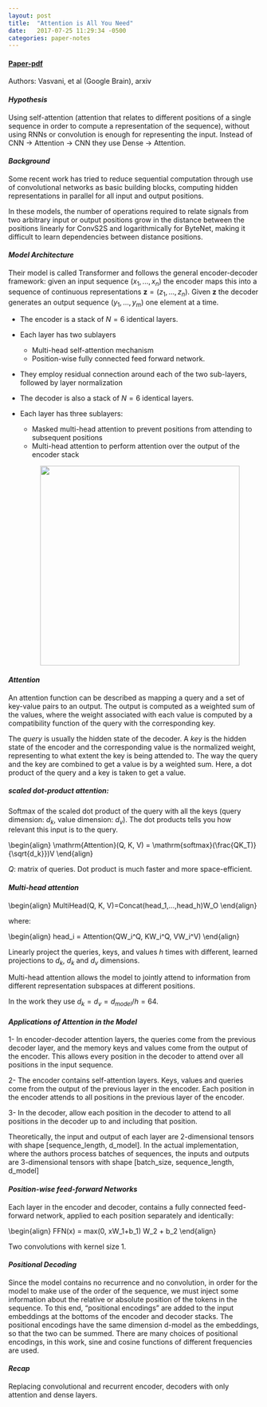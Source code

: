 ```yaml
---
layout: post
title:  "Attention is All You Need"
date:   2017-07-25 11:29:34 -0500
categories: paper-notes
---
```

#### [Paper-pdf](https://arxiv.org/pdf/1706.03762.pdf)
Authors: Vasvani, et al (Google Brain), arxiv

#### _Hypothesis_

Using self-attention (attention that relates to different positions of a single sequence in order to compute a representation of the sequence), without using RNNs or convolution is enough for representing the input. Instead of CNN -> Attention -> CNN they use Dense -> Attention.

#### _Background_

Some recent work has tried to reduce sequential computation through use of convolutional networks as basic building blocks, computing hidden representations in parallel for all input and output positions.

In these models, the number of operations required to relate signals from two arbitrary input or output positions grow in the distance between the positions linearly for ConvS2S and logarithmically for ByteNet, making it difficult to learn dependencies between distance positions.

#### _Model Architecture_

Their model is called Transformer and follows the general encoder-decoder framework: given an input sequence $(x_1,...,x_n)$ the encoder maps this into a sequence of continuous representations $\mathbf{z}=(z_1,...,z_n)$. Given $\mathbf{z}$ the decoder generates an output sequence $(y_1,...,y_m)$ one element at a time.

- The encoder is a stack of $N=6$ identical layers.
- Each layer has two sublayers
  - Multi-head self-attention mechanism
  - Position-wise fully connected feed forward network.
- They employ residual connection around each of the two sub-layers, followed by layer normalization

- The decoder is also a stack of $N=6$ identical layers.
- Each layer has three sublayers:
  - Masked multi-head attention to prevent positions from attending to subsequent positions
  - Multi-head attention to perform attention over the output of the encoder stack

  <p align="center">
    <img src="{{ site.url }}/img/transformer-1.png" width="400"/>
  </p>

#### _Attention_

An attention function can be described as mapping a query and a set of key-value pairs to an output. The output is computed as a weighted sum of the values, where the weight associated with each value is computed by a compatibility function of the query with the corresponding key.

The _query_ is usually the hidden state of the decoder. A _key_ is the hidden state of the encoder and the corresponding value is the normalized weight, representing to what extent the key is being attended to. The way the query and the key are combined to get a value is by a weighted sum. Here, a dot product of the query and a key is taken to get a value.

##### scaled dot-product attention:

Softmax of the scaled dot product of the query with all the keys (query dimension: $d_k$, value dimension: $d_v$). The dot products tells you how relevant this input is to the query.

\begin{align}
\mathrm{Attention}(Q, K, V) = \mathrm{softmax}(\frac{QK_T)}{\sqrt{d_k}})V
\end{align}


$Q$: matrix of queries. Dot product is much faster and more space-efficient.

#### _Multi-head attention_

\begin{align}
MultiHead(Q, K, V)=Concat(head_1,...,head_h)W_O
\end{align}

where:

\begin{align}
head_i = Attention(QW_i^Q, KW_i^Q, VW_i^V)
\end{align}

Linearly project the queries, keys, and values $h$ times with different, learned projections to $d_k$, $d_k$ and $d_v$ dimensions.

Multi-head attention allows the model to jointly attend to information from different representation subspaces at different positions.

In the work they use $d_k=d_v=d_{model}/h=64$.


#### _Applications of Attention in the Model_

1- In encoder-decoder attention layers, the queries come from the previous decoder layer, and the memory keys and values come from the output of the encoder. This allows every position in the decoder to attend over all positions in the input sequence.

2- The encoder contains self-attention layers. Keys, values and queries come from the output of the previous layer in the encoder. Each position in the encoder attends to all positions in the previous layer of the encoder.

3- In the decoder, allow each position in the decoder to attend to all positions in the decoder up to and including that position.

Theoretically, the input and output of each layer are 2-dimensional tensors with shape [sequence_length, d_model]. In the actual implementation, where the authors process batches of sequences, the inputs and outputs are 3-dimensional tensors with shape [batch_size, sequence_length, d_model]

#### _Position-wise feed-forward Networks_

Each layer in the encoder and decoder, contains a fully connected feed-forward network, applied to each position separately and identically:

\begin{align}
FFN(x) = max(0, xW_1+b_1) W_2 + b_2
\end{align}

Two convolutions with kernel size 1.

#### _Positional Decoding_
Since the model contains no recurrence and no convolution, in order for the model to make use of the order of the sequence, we must inject some information about the relative or absolute position of the tokens in the sequence. To this end, “positional encodings” are added to the input embeddings at the bottoms of the encoder and decoder stacks. The positional encodings have the same dimension d-model as the embeddings, so that the two can be summed. There are many choices of positional encodings, in this work, sine and cosine functions of different frequencies are used.


#### _Recap_
Replacing convolutional and recurrent encoder, decoders with only attention and dense layers.
